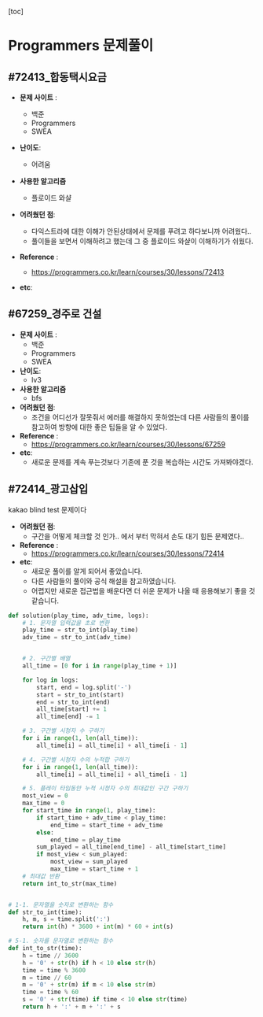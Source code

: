 [toc]

# Programmers 문제풀이





## #72413_합동택시요금 

- **문제 사이트** :

  -  백준
  -  Programmers
  -  SWEA

- **난이도**:

  - 어려움

- **사용한 알고리즘**

  - 플로이드 와샬

- **어려웠던 점**:

  - 다익스트라에 대한 이해가 안된상태에서 문제를 푸려고 하다보니까 어려웠다..
  - 풀이들을 보면서 이해하려고 했는데 그 중 플로이드 와샬이 이해하기가 쉬웠다.

- **Reference** :

  - https://programmers.co.kr/learn/courses/30/lessons/72413

-  **etc**:





## #67259_경주로 건설



- **문제 사이트** :
  -  백준
  -  Programmers
  -  SWEA
- **난이도**:
  - lv3
- **사용한 알고리즘**
  - bfs
- **어려웠던 점**:
  - 조건을 어디선가 잘못줘서 에러를 해결하지 못하였는데 다른 사람들의 풀이를 참고하여 방향에 대한 좋은 팁들을 알 수 있었다.
- **Reference** :
  - https://programmers.co.kr/learn/courses/30/lessons/67259
- **etc**:
  - 새로운 문제를 계속 푸는것보다 기존에 푼 것을 복습하는 시간도 가져봐야겠다.





## #72414_광고삽입

kakao blind test 문제이다



- **어려웠던 점**:
  - 구간을 어떻게 체크할 것 인가.. 에서 부터 막혀서 손도 대기 힘든 문제였다..
- **Reference** :
  - https://programmers.co.kr/learn/courses/30/lessons/72414
- **etc**:
  - 새로운 풀이를 알게 되어서 좋았습니다.
  - 다른 사람들의 풀이와 공식 해설을 참고하였습니다.
  - 어렵지만 새로운 접근법을 배운다면 더 쉬운 문제가 나올 때 응용해보기 좋을 것 같습니다.



```python
def solution(play_time, adv_time, logs):
    # 1. 문자열 입력값을 초로 변환
    play_time = str_to_int(play_time)
    adv_time = str_to_int(adv_time)


    # 2. 구간별 배열
    all_time = [0 for i in range(play_time + 1)]

    for log in logs:
        start, end = log.split('-')
        start = str_to_int(start)
        end = str_to_int(end)
        all_time[start] += 1
        all_time[end] -= 1

    # 3. 구간별 시청자 수 구하기
    for i in range(1, len(all_time)):
        all_time[i] = all_time[i] + all_time[i - 1]

    # 4. 구간별 시청자 수의 누적합 구하기
    for i in range(1, len(all_time)):
        all_time[i] = all_time[i] + all_time[i - 1]

    # 5. 플레이 타임동안 누적 시청자 수의 최대값인 구간 구하기 
    most_view = 0
    max_time = 0
    for start_time in range(1, play_time):
        if start_time + adv_time < play_time:
            end_time = start_time + adv_time
        else:
            end_time = play_time
        sum_played = all_time[end_time] - all_time[start_time]
        if most_view < sum_played:
            most_view = sum_played
            max_time = start_time + 1
    # 최대값 반환 
    return int_to_str(max_time)


# 1-1. 문자열을 숫자로 변환하는 함수
def str_to_int(time):
    h, m, s = time.split(':')
    return int(h) * 3600 + int(m) * 60 + int(s)

# 5-1. 숫자를 문자열로 변환하는 함수 
def int_to_str(time):
    h = time // 3600
    h = '0' + str(h) if h < 10 else str(h)
    time = time % 3600
    m = time // 60
    m = '0' + str(m) if m < 10 else str(m)
    time = time % 60
    s = '0' + str(time) if time < 10 else str(time)
    return h + ':' + m + ':' + s
```


